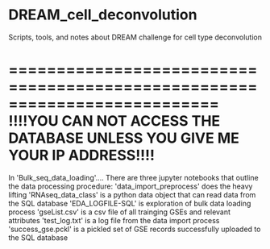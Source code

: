 # DREAM_cell_deconvolution
Scripts, tools, and notes about DREAM challenge for cell type deconvolution

==========================================================================
!!!!YOU CAN NOT ACCESS THE DATABASE UNLESS YOU GIVE ME YOUR IP ADDRESS!!!!
==========================================================================

In 'Bulk_seq_data_loading'....
  There are three jupyter notebooks that outline the data processing procedure:
    'data_import_preprocess' does the heavy lifting
    'RNAseq_data_class' is a python data object that can read data from the SQL database
    'EDA_LOGFILE-SQL' is exploration of bulk data loading process
  'gseList.csv' is a csv file of all trainging GSEs and relevant attributes
  'test_log.txt' is a log file from the data import process
  'success_gse.pckl' is a pickled set of GSE records successfully uploaded to the SQL database
